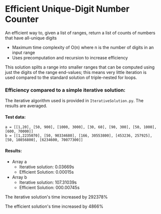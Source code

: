 # Efficient Unique-Digit Number Counter
An efficient way to, given a list of ranges, return a list of counts of numbers that have all-unique digits

- Maximum time complexity of O(n) where n is the number of digits in an input range
- Uses precomputation and recursion to increase efficiency

This solution splits a range into smaller ranges that can be computed using just the digits of the range end-values;
this means very little iteration is used compared to the standard solution of triple-nested for loops.

### Efficiency compared to a simple iterative solution:
The iterative algorithm used is provided in `IterativeSolution.py`. The results are averaged.

#### Test data:
```
a = [[1,20], [50, 900], [1000, 3000], [30, 60], [90, 300], [50, 1000], [600, 70000]]
b = [[1,2235070], [50, 90334680], [166, 30553800], [453236, 257925], [50, 10856800], [6234600, 70077300]]
```
#### Results:
+ Array a
  - Iterative solution:   0.03669s
  - Efficient Solution:   0.00015s
+ Array b
  - Iterative solution: 107.31039s
  - Efficient Solution: 000.00745s

The iterative solution's time increased by 292378%

The efficient solution's time increased by   4866%
